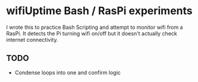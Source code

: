 # wifiUptime Bash / RasPi experiments

I wrote this to practice Bash Scripting and attempt to monitor wifi from a RasPi. It detects the Pi turning wifi on/off but it doesn't actually check internet connectivity.

## TODO
- Condense loops into one and confirm logic
